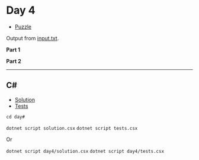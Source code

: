 # Day 4

- [Puzzle](PUZZLE.md)

Output from [input.txt](input.txt).
<!-- Output from [input.txt](day4/input.txt). -->

**Part 1**

> 

**Part 2**

> 

---

## C#

- [Solution](solution.csx)
- [Tests](tests.csx)

`cd day#`

`dotnet script solution.csx`
`dotnet script tests.csx`

Or

`dotnet script day4/solution.csx`
`dotnet script day4/tests.csx`

